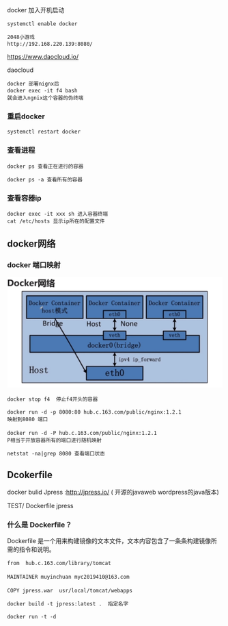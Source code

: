 docker 加入开机启动

```
systemctl enable docker
```

```
2048小游戏
http://192.168.220.139:8080/
```

<https://www.daocloud.io/>

daocloud

```
docker 部署nignx后
docker exec -it f4 bash
就会进入ngnix这个容器的伪终端
```

### 重启docker

```
systemctl restart docker
```

### 查看进程

```
docker ps 查看正在进行的容器
```

```
docker ps -a 查看所有的容器
```

### 查看容器ip

```
docker exec -it xxx sh 进入容器终端
cat /etc/hosts 显示ip所在的配置文件
```



## docker网络

### docker 端口映射

![1590602045102](../../../img/1590602045102.png)



```
docker stop f4  停止f4开头的容器
```

```
docker run -d -p 8080:80 hub.c.163.com/public/nginx:1.2.1
映射到8080 端口

docker run -d -P hub.c.163.com/public/nginx:1.2.1
P相当于开放容器所有的端口进行随机映射
```

```
netstat -na|grep 8080 查看端口状态
```





## Dcokerfile

docker bulid
Jpress :http://jpress.io/   (   开源的javaweb  wordpress的java版本)

TEST/    Dockerfile    jpress

### 什么是 Dockerfile？

Dockerfile 是一个用来构建镜像的文本文件，文本内容包含了一条条构建镜像所需的指令和说明。

```
from  hub.c.163.com/library/tomcat

MAINTAINER muyinchuan myc2019410@163.com

COPY jpress.war  usr/local/tomcat/webapps
```



```
docker build -t jpress:latest .  指定名字
```

```
docker run -t -d
```


